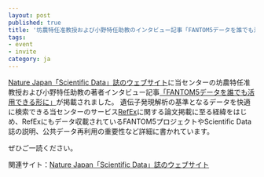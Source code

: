 ```yaml
---
layout: post
published: true
title: '坊農特任准教授および小野特任助教のインタビュー記事「FANTOM5データを誰でも活用できる形に」公開のお知らせ'
tags:
- event
- invite
category: ja
---
```


[Nature Japan「Scientific Data」誌のウェブサイト](https://www.natureasia.com/ja-jp/scientificdata/)に当センターの坊農特任准教授および小野特任助教の著者インタビュー記事[「FANTOM5データを誰でも活用できる形に」](https://www.natureasia.com/ja-jp/scientificdata/papers-from-japan/fantom5)が掲載されました。
遺伝子発現解析の基準となるデータを快適に検索できる当センターのサービス[RefEx](http://refex.dbcls.jp/)に関する論文掲載に至る経緯をはじめ、RefExにもデータ収載されているFANTOM5プロジェクトやScientific Data誌の説明、公共データ再利用の重要性など詳細に書かれています。

ぜひご一読ください。

関連サイト：[Nature Japan「Scientific Data」誌のウェブサイト](https://www.natureasia.com/ja-jp/scientificdata/)